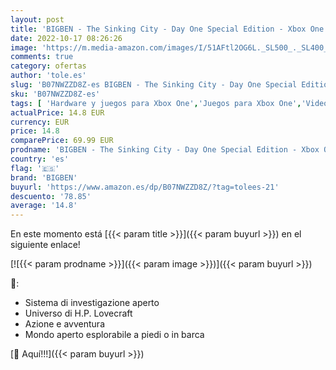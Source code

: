 ```yaml
---
layout: post
title: 'BIGBEN - The Sinking City - Day One Special Edition - Xbox One [Importación italiana]'
date: 2022-10-17 08:26:26
image: 'https://m.media-amazon.com/images/I/51AFtl2OG6L._SL500_._SL400_.jpg'
comments: true
category: ofertas
author: 'tole.es'
slug: 'B07NWZZD8Z-es BIGBEN - The Sinking City - Day One Special Edition - Xbox...'
sku: 'B07NWZZD8Z-es'
tags: [ 'Hardware y juegos para Xbox One','Juegos para Xbox One','Videojuegos','bigben','xbox','🇪🇸', ]
actualPrice: 14.8 EUR
currency: EUR
price: 14.8
comparePrice: 69.99 EUR
prodname: 'BIGBEN - The Sinking City - Day One Special Edition - Xbox One [Importación italiana]'
country: 'es'
flag: '🇪🇸'
brand: 'BIGBEN'
buyurl: 'https://www.amazon.es/dp/B07NWZZD8Z/?tag=tolees-21'
descuento: '78.85'
average: '14.8'
---
```


En este momento está [{{< param title >}}]({{< param buyurl >}}) en el siguiente enlace!

[![{{< param prodname >}}]({{< param image >}})]({{< param buyurl >}})

🔎:

- Sistema di investigazione aperto
- Universo di H.P. Lovecraft
- Azione e avventura
- Mondo aperto esplorabile a piedi o in barca

[🛒 Aquí!!!]({{< param buyurl >}})
